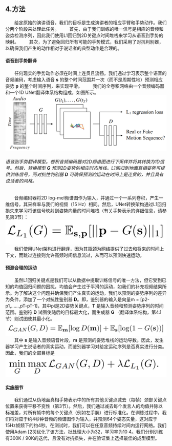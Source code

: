 ## 4.方法  
&emsp;&emsp;给定原始的演讲语音，我们的目标是生成演讲者的相应手臂和手势动作。我们分两个阶段来处理此任务。
&emsp;&emsp;首先，由于我们训练的唯一信号是相应的音频和姿势检测序列，因此我们使用L1回归到2D关键点时间堆栈来学习从语音到手势的映射。
&emsp;&emsp;其次，为了避免回归所有可能的手势模式，我们采用了对抗判别器，以确保我们产生的动作相对于说话者的典型动作是合理的。

#### 语音到手势翻译  
&emsp;&emsp;任何现实的手势动作必须在时间上连贯且流畅。我们通过学习表示整个语音的音频编码，考虑输入语音 **s** 的整个时间范围并一次（而不是周期性地）预测相应姿势 **p** 的整个时间序列，来实现平滑。
&emsp;&emsp;我们的全卷积网络由一个音频编码器和一个1D UNet翻译体系结构组成，如图所示。
![img](../../imgs/1a895343-20f1-471f-a57e-203d5cc68f81.png)
###### 语音到手势翻译模型。卷积音频编码器对2D频谱图进行下采样并将其转换为1D信号。然后，转换模型 **G** 预测2D姿势的相应时态堆栈。L1回归到地面真相姿势可提供训练信号，而对抗性判别器 **D** 可确保预测的运动在时间上是连贯的，并且具有说话者的风格。

&emsp;&emsp;音频编码器将2D log-mel频谱图作为输入，并通过一个一系列卷积，产生一维信号，其采样率与我们的视频（15 Hz）相同。然后，UNet转换架构通过L1回归损失来学习将该信号映射到姿势向量的时间堆栈（有关手势表示的详细信息，请参见第3节）：  
![img](../../imgs/5365f664-45dd-4e0a-b470-d0898087bb9d.png)
&emsp;&emsp;我们使用UNet架构进行翻译，因为其瓶颈为网络提供了过去和将来的时间上下文，而跳过连接则允许高频时间信息流过，从而可以预测快速运动。

#### 预测合理的运动  
&emsp;&emsp;虽然L1回归关键点是我们可以从数据中提取训练信号的唯一方法，但它受到已知的均值回归问题的困扰，均值会产生过于平滑的运动，如我们的补充视频结果所示。为了解决这个问题并确保我们产生真实的运动，我们以预测的姿势序列的差异为条件，添加了一个对抗性鉴别器 **D**。即，鉴别器的输入是向量m = [p2-p1,......,pT-pT-1]，其中pi是2D姿势关键点，**T** 是输入音频和预测姿势序列的时间范围。鉴别符 **D** 试图使随后的目标最大化，而生成器 **G** （翻译体系结构，第4.1节）则试图使其最小化。
![img](../../imgs/a305a88b-c1e6-437f-b107-133d2bd092fc.png)
&emsp;&emsp;其中 **s** 是输入音频语音片段，**m** 是预测的姿势堆栈的运动导数。因此，发生器学习产生说话者的真实运动，而鉴别器学习对给定运动序列是否真实进行分类。因此，我们的全部目标是
![img](../../imgs/e3006a03-a293-4eee-a47a-3eb5b098c5d0.png)


#### 实施细节  
&emsp;&emsp;我们通过从伪地面真相手势表示中的所有其他关键点减去（每帧）颈部关键点位置来获得平移不变性（第3节）。然后，我们通过减去每个发言人的均值并除以标准差，对所有帧中的每个关键点（例如左手腕）进行标准化。在训练过程中，我们将对应于约4秒钟音频的频谱图作为输入，并预测64个姿态矢量，这对应于15Hz帧频下的约4秒。在测试时，我们可以在任意音频持续时间内运行网络。我们使用Adam [23]优化了该方法，批处理大小为32，学习率为10 4。我们分别训练有300K / 90K的迭代，且没有对抗损失，并在验证集上选择最佳的成型模型。
